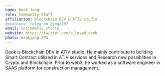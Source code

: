 ```yaml
---
name: Deok Jang
role: Community Staff
affiliation: Blockchain DEV @ ATIV studio
#pronouns: telegram @jmg2107
email: sosin@ativ.studio
website: https://twitter.com/b_loved_deok
photo: deokjang.JPG
---
```


Deok is Blockchain DEV in ATIV studio. He mainly contribute to building Smart Contract utilized in ATIV services and Research new possiblities in Crypto and Blockchain. Prior to web3, he worked as a software engineer in SAAS platform for construction management.
